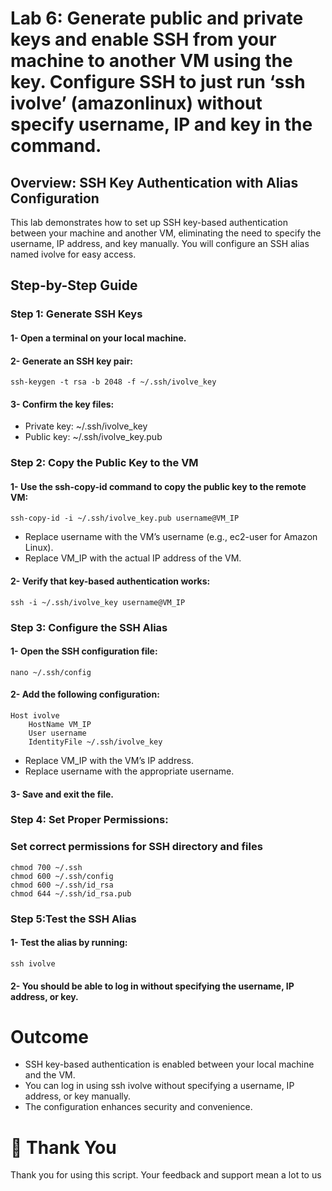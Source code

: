 # Lab 6: Generate public and private keys and enable SSH from your machine to another VM using the key. Configure SSH to just run ‘ssh ivolve’ (amazonlinux) without specify username, IP and key in the command.
## Overview: SSH Key Authentication with Alias Configuration
This lab demonstrates how to set up SSH key-based authentication between your machine and another VM, eliminating the need to specify the username, IP address, and key manually. You will configure an SSH alias named ivolve for easy access.
## Step-by-Step Guide
### Step 1: Generate SSH Keys
#### 1- Open a terminal on your local machine.
#### 2- Generate an SSH key pair:
```
ssh-keygen -t rsa -b 2048 -f ~/.ssh/ivolve_key
```
#### 3- Confirm the key files:
- Private key: ~/.ssh/ivolve_key
- Public key: ~/.ssh/ivolve_key.pub
### Step 2: Copy the Public Key to the VM
#### 1- Use the ssh-copy-id command to copy the public key to the remote VM:
```
ssh-copy-id -i ~/.ssh/ivolve_key.pub username@VM_IP
```
- Replace username with the VM’s username (e.g., ec2-user for Amazon Linux).
- Replace VM_IP with the actual IP address of the VM.
#### 2- Verify that key-based authentication works:
```
ssh -i ~/.ssh/ivolve_key username@VM_IP
```
### Step 3: Configure the SSH Alias
#### 1- Open the SSH configuration file:
```
nano ~/.ssh/config
```
#### 2- Add the following configuration:
```
Host ivolve
    HostName VM_IP
    User username
    IdentityFile ~/.ssh/ivolve_key
```
- Replace VM_IP with the VM’s IP address.
- Replace username with the appropriate username.
#### 3- Save and exit the file.
### Step 4:  Set Proper Permissions:
###  Set correct permissions for SSH directory and files
```
chmod 700 ~/.ssh
chmod 600 ~/.ssh/config
chmod 600 ~/.ssh/id_rsa
chmod 644 ~/.ssh/id_rsa.pub
```
### Step 5:Test the SSH Alias
#### 1- Test the alias by running:
```
ssh ivolve
```
#### 2- You should be able to log in without specifying the username, IP address, or key.
# Outcome
- SSH key-based authentication is enabled between your local machine and the VM.
- You can log in using ssh ivolve without specifying a username, IP address, or key manually.
- The configuration enhances security and convenience.
# 🙏 Thank You
Thank you for using this script. Your feedback and support mean a lot to us

